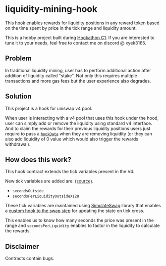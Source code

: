 # liquidity-mining-hook

This [hook](https://github.com/xyek/liquidity-hook/blob/main/src/LiquidityMiningHook.sol#L43) enables rewards for liquidity positions in any reward token based on the time spent by price in the tick range and liquidity amount. 

This is a hobby project built during [Hookathon C1](https://uniswap.atrium.academy/hackathons/hookathon-c1/portal/). If you are interested to tune it to your needs, feel free to contact me on discord @ xyek3165.

## Problem

In traditional liquidity mining, user has to perform additional action after addition of liquidity called "stake". Not only this requires multiple transactions and more gas fees but the user experience also degrades.

## Solution

This project is a hook for uniswap v4 pool.

When user is interacting with a v4 pool that uses this hook under the hood, user can simply add or remove the liquidity using standard v4 interface. And to claim the rewards for their previous liquidity positions users just require to pass a [`hookData`](https://github.com/xyek/liquidity-hook/blob/main/src/LiquidityMiningHook.sol#L169-L172) when they are removing liquidity (or they can also add liquidity of 0 value which would also trigger the rewards withdrawal).

## How does this work?

This hook contract extends the tick variables present in the V4. 

New tick variables are added are: [(source)](https://github.com/xyek/liquidity-hook/blob/main/src/libraries/TickExtended.sol#L14-L19). 
- `secondsOutside`
- `secondsPerLiquidityOutsideX128`

These tick variables are maintained using [SimulateSwap](https://github.com/xyek/liquidity-hook/blob/main/src/libraries/SimulateSwap.sol#L32) library that enables a [custom hook to the swap step](https://github.com/xyek/liquidity-hook/blob/main/src/LiquidityMiningHook.sol#L294-L300) for updating the state on tick cross.

This enables us to know how many seconds the price was present in the range and `secondsPerLiquidity` enables to factor in the liquidity to calculate the rewards.

## Disclaimer

Contracts contain bugs.